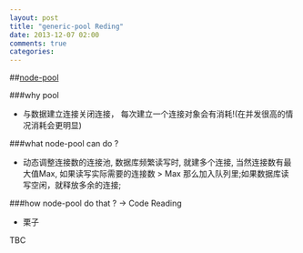 ```yaml
---
layout: post
title: "generic-pool Reding"
date: 2013-12-07 02:00
comments: true
categories: 
---
```


##[node-pool](https://github.com/coopernurse/node-pool)

###why pool
 - 与数据建立连接关闭连接， 每次建立一个连接对象会有消耗!(在并发很高的情况消耗会更明显)

###what node-pool can do ?
 - 动态调整连接数的连接池, 数据库频繁读写时, 就建多个连接, 当然连接数有最大值Max, 如果读写实际需要的连接数 > Max 那么加入队列里;如果数据库读写空闲，就释放多余的连接;

###how node-pool do that ? -> Code Reading
 - 栗子
<script src="https://gist.github.com/zs1621/7836578.js"></script>
TBC


